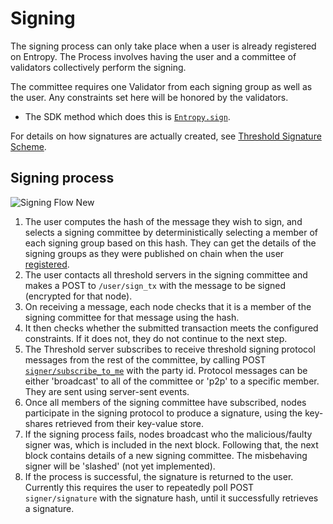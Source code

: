 
# Signing

The signing process can only take place when a user is already registered on Entropy. The Process involves
having the user and a committee of validators collectively perform the signing.

The committee requires one Validator from each signing group as well as the user. Any constraints set here will be honored by the validators.

- The SDK method which does this is [`Entropy.sign`](https://entropy-api-docs.vercel.app/entropy-js/classes/core.default.html#sign).

For details on how signatures are actually created, see [Threshold Signature Scheme](ThresholdSigningScheme).

## Signing process

![Signing Flow New](/sequenceDiagrams/signing-new.svg)

1. The user computes the hash of the message they wish to sign, and selects a signing committee by deterministically selecting a member of each signing group based on this hash. They can get the details of the signing groups as they were published on chain when the user [registered](Register).
2. The user contacts all threshold servers in the signing committee and makes a POST to `/user/sign_tx` with the message to be signed (encrypted for that node). 
2. On receiving a message, each node checks that it is a member of the signing committee for that message using the hash.
3. It then checks whether the submitted transaction meets the configured constraints. If it does not, they do not continue to the next step.
4. The Threshold server subscribes to receive threshold signing protocol messages from the rest of the committee, by calling POST [`signer/subscribe_to_me`](https://github.com/entropyxyz/entropy-core/blob/b3c86ed1d0986f1815c13e15aae55de236498c9b/crypto/server/src/signing_client/api.rs#L62) with the party id. Protocol messages can be either 'broadcast' to all of the committee or 'p2p' to a specific member. They are sent using server-sent events.
5. Once all members of the signing committee have subscribed, nodes participate in the signing protocol to produce a signature, using the key-shares retrieved from their key-value store.
6. If the signing process fails, nodes broadcast who the malicious/faulty signer was, which is included in the next block. Following that, the next block contains details of a new signing committee. The misbehaving signer will be 'slashed' (not yet implemented).
7. If the process is successful, the signature is returned to the user. Currently this requires the user to repeatedly poll POST `signer/signature` with the signature hash, until it successfully retrieves a signature.
